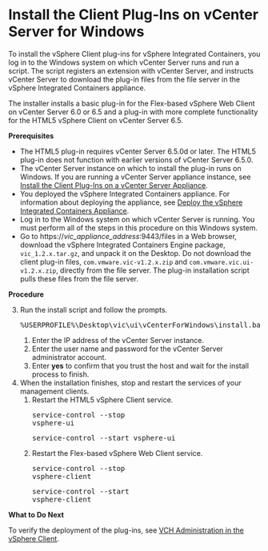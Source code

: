 # Install the Client Plug-Ins on vCenter Server for Windows #

To install the vSphere Client plug-ins for vSphere Integrated Containers, you log in to the Windows system on which vCenter Server runs and run a script. The script registers an extension with vCenter Server, and instructs vCenter Server to download the plug-in files from the file server in the vSphere Integrated Containers appliance.

The installer installs a basic plug-in for the Flex-based vSphere Web Client on vCenter Server 6.0 or 6.5 and a plug-in with more complete functionality for the HTML5 vSphere Client on vCenter Server 6.5.

**Prerequisites**

- The HTML5 plug-in requires vCenter Server 6.5.0d or later. The HTML5 plug-in does not function with earlier versions of vCenter Server 6.5.0.
- The vCenter Server instance on which to install the plug-in runs on Windows. If you are running a vCenter Server appliance instance, see [Install the Client Plug-Ins on a vCenter Server Appliance](plugins_vcsa.md).
- You deployed the vSphere Integrated Containers appliance. For information about deploying the appliance, see [Deploy the vSphere Integrated Containers Appliance](deploy_vic_appliance.md).
- Log in to the Windows system on which vCenter Server is running. You must perform all of the steps in this procedure on this Windows system.
- Go to https://<i>vic_appliance_address</i>:9443/files in a Web browser, download the vSphere Integrated Containers Engine package, `vic_1.2.x.tar.gz`, and unpack it on the Desktop. Do not download the client plug-in files, `com.vmware.vic-v1.2.x.zip` and `com.vmware.vic.ui-v1.2.x.zip`, directly from the file server. The plug-in installation script pulls these files from the file server.

**Procedure**

3. Run the install script and follow the prompts.<pre>%USERPROFILE%\Desktop\vic\ui\vCenterForWindows\install.bat</pre>
	1. Enter the IP address of the vCenter Server instance.
	1. Enter the user name and password for the vCenter Server administrator account.
	2. Enter **yes** to confirm that you trust the host and wait for the install process to finish. 
10. When the installation finishes, stop and restart the services of your management clients.
	1. Restart the HTML5 vSphere Client service.<pre>service-control --stop vsphere-ui</pre><pre>service-control --start vsphere-ui</pre>
	2. Restart the Flex-based vSphere Web Client service.<pre>service-control --stop vsphere-client</pre><pre>service-control --start vsphere-client</pre>

**What to Do Next**

To verify the deployment of the plug-ins, see [VCH Administration in the vSphere Client](vch_admin_client.md).
